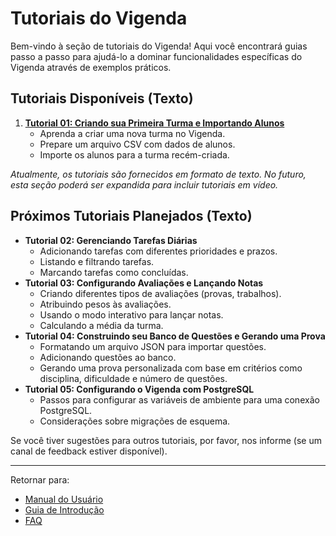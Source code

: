 # Tutoriais do Vigenda

Bem-vindo à seção de tutoriais do Vigenda! Aqui você encontrará guias passo a passo para ajudá-lo a dominar funcionalidades específicas do Vigenda através de exemplos práticos.

## Tutoriais Disponíveis (Texto)

1.  **[Tutorial 01: Criando sua Primeira Turma e Importando Alunos](./01_criando_primeira_turma_e_importando_alunos.md)**
    *   Aprenda a criar uma nova turma no Vigenda.
    *   Prepare um arquivo CSV com dados de alunos.
    *   Importe os alunos para a turma recém-criada.

*Atualmente, os tutoriais são fornecidos em formato de texto. No futuro, esta seção poderá ser expandida para incluir tutoriais em vídeo.*

## Próximos Tutoriais Planejados (Texto)

*   **Tutorial 02: Gerenciando Tarefas Diárias**
    *   Adicionando tarefas com diferentes prioridades e prazos.
    *   Listando e filtrando tarefas.
    *   Marcando tarefas como concluídas.
*   **Tutorial 03: Configurando Avaliações e Lançando Notas**
    *   Criando diferentes tipos de avaliações (provas, trabalhos).
    *   Atribuindo pesos às avaliações.
    *   Usando o modo interativo para lançar notas.
    *   Calculando a média da turma.
*   **Tutorial 04: Construindo seu Banco de Questões e Gerando uma Prova**
    *   Formatando um arquivo JSON para importar questões.
    *   Adicionando questões ao banco.
    *   Gerando uma prova personalizada com base em critérios como disciplina, dificuldade e número de questões.
*   **Tutorial 05: Configurando o Vigenda com PostgreSQL**
    *   Passos para configurar as variáveis de ambiente para uma conexão PostgreSQL.
    *   Considerações sobre migrações de esquema.

Se você tiver sugestões para outros tutoriais, por favor, nos informe (se um canal de feedback estiver disponível).

---
Retornar para:
*   [Manual do Usuário](../user_manual/README.md)
*   [Guia de Introdução](../getting_started/README.md)
*   [FAQ](../faq/README.md)
